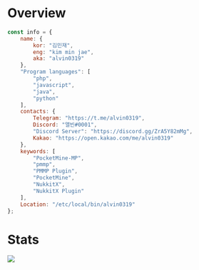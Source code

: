 # Overview

```javascript
const info = {
    name: {
        kor: "김민재",
        eng: "kim min jae",
        aka: "alvin0319"
    },
    "Program languages": [
        "php",
        "javascript",
        "java",
        "python"
    ],
    contacts: {
        Telegram: "https://t.me/alvin0319",
        Discord: "앨빈#0001",
        "Discord Server": "https://discord.gg/ZrA5Y82mMg",
        Kakao: "https://open.kakao.com/me/alvin0319"
    },
    keywords: [
        "PocketMine-MP",
        "pmmp",
        "PMMP Plugin",
        "PocketMine",
        "NukkitX",
        "NukkitX Plugin"
    ],
    Location: "/etc/local/bin/alvin0319"
};
```

# Stats
![](https://github-readme-stats.vercel.app/api?username=alvin0319&show_icons=true&title_color=fff&icon_color=79ff97&text_color=9f9f9f&bg_color=151515&count_private=true)
